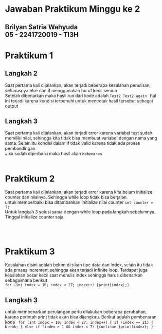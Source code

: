  # Jawaban Praktikum Minggu ke 2
## Brilyan Satria Wahyuda <br> 05 - 2241720019 - TI3H

# Praktikum 1
## Langkah 2
Saat pertama kali dijalankan, akan terjadi beberapa kesalahan penulisan, seharusnya else dan if menggunakan huruf kecil semua
<br>
Setelah dibenarkan maka hasil run dari kode adalah
 ```Test2 Test2 again ```  hal ini terjadi karena kondisi terpenuhi untuk mencetak hasil tersebut sebagai output

## Langkah 3
Saat pertama kali dijalankan, akan terjadi error karena variabel test sudah memiliki nilai, sehingga kita tidak bisa membuat variabel dengan nama yang sama. Selain itu kondisi dalam if tidak valid karena tidak ada proses pembandingan. <br> Jika sudah diperbaiki maka hasil akan ```Kebenaran```
<br><br>

# Praktikum 2
Saat pertama kali dijalankan, akan terjadi error karena kita belum initialize counter dan nilainya. Sehingga while loop tidak bisa berjalan.<br> untuk memperbaiki bisa ditambahkan initialize nilai counter ```int counter = 1;``` <br> Untuk langkah 3 solusi sama dengan while loop pada langkah sebelumnya. Tinggal initialize counter saja.

<br><br>

# Praktikum 3
Kesalahan disini adalah belum diisikan tipe data dari Index, selain itu tidak ada proses increment sehingga akan terjadi infinite loop. Terdapat juga kesalahan besar kecil saat menulis index sehingga harus dibenarkan sebagaimana berikut <br>
```for (int index = 10; index < 27; index++) {print(index);}```

## Langkah 3 
untuk membenarkan perulangan perlu dilakukan beberapa perubahan, karena perintah print tidak akan bisa dijangkau. Berikut adalah pembenaran kode
``` for (int index = 10; index < 27; index++) { if (index == 21) { break; } else if (index > 1 && index < 7) {continue }print(index); }```